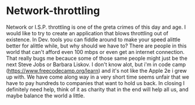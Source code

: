 # Network-throttling
Network or I.S.P. throttling is one of the greta crimes of this day and age.
I would like to try to create an application that blows throttling out of existence.
In Dev. tools you can fiddle around to make your speed alittle better for alittle while, but why should we have to?
There are people in this world that can't afford even 100 mbps or even get an internet connection.
That really bugs me becauce some of those same people might just be the next Steve Jobs or Barbara Liskov.
I don't know alot, but i'm in code camp (https://www.freecodecamp.org/learn) and it's not like the Apple 2e i grew up with.
We have come along way in a very short time seems unfair that we have to pay hundreds to companies that want to hold us back.
In closing I definitely need help, think of it as charity that in the end will help all us, and maybe balance the world a little.
